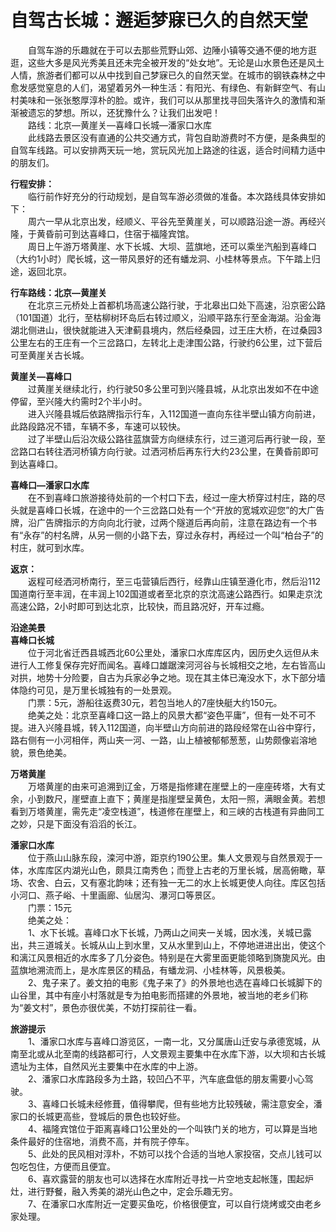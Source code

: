 # 自驾古长城：邂逅梦寐已久的自然天堂  
  
&emsp;&emsp;自驾车游的乐趣就在于可以去那些荒野山郊、边陲小镇等交通不便的地方逛逛，这些大多是风光秀美且还未完全被开发的“处女地”。无论是山水景色还是风土人情，旅游者们都可以从中找到自己梦寐已久的自然天堂。在城市的钢铁森林之中愈发感觉窒息的人们，渴望着另外一种生活：有阳光、有绿色、有新鲜空气、有山村美味和一张张憨厚淳朴的脸。或许，我们可以从那里找寻回失落许久的激情和渐渐被遗忘的梦想。所以，还犹豫什么？让我们出发吧！  
&emsp;&emsp;路线：北京—黄崖关—喜峰口长城—潘家口水库  
&emsp;&emsp;此线路去景区没有直通的公共交通方式，背包自助游费时不方便，是条典型的自驾车线路。可以安排两天玩一地，赏玩风光加上路途的往返，适合时间精力适中的朋友们。   

**行程安排：**  
&emsp;&emsp;临行前作好充分的行动规划，是自驾车游必须做的准备。本次路线具体安排如下：  
&emsp;&emsp;周六一早从北京出发，经顺义、平谷先至黄崖关，可以顺路沿途一游。再经兴隆，于黄昏前可到达喜峰口，住宿于福隆宾馆。   
&emsp;&emsp;周日上午游万塔黄崖、水下长城、大坝、蓝旗地，还可以乘坐汽船到喜峰口（大约1小时）爬长城，这一带风景好的还有蟠龙洞、小桂林等景点。下午踏上归途，返回北京。   

**行车路线：北京—黄崖关**  
&emsp;&emsp;在北京三元桥处上首都机场高速公路行驶，于北皋出口处下高速，沿京密公路（101国道）北行，至枯柳树环岛后右转过顺义，沿顺平路东行至金海湖。沿金海湖北侧进山，很快就能进入天津蓟县境内，然后经桑园，过王庄大桥，在过桑园3公里左右的王庄有一个三岔路口，左转北上走津围公路，行驶约6公里，过下营后可至黄崖关古长城。   

**黄崖关—喜峰口**  
&emsp;&emsp;过黄崖关继续北行，约行驶50多公里可到兴隆县城，从北京出发如不在中途停留，至兴隆大约需时2个半小时。   
&emsp;&emsp;进入兴隆县城后依路牌指示行车，入112国道一直向东往半壁山镇方向前进，此路段路况不错，车辆不多，车速可以较快。   
&emsp;&emsp;过了半壁山后沿次级公路往蓝旗营方向继续东行，过三道河后再行驶一段，至岔路口右转往洒河桥镇方向行驶。过洒河桥后再东行大约23公里，在黄昏前即可到达喜峰口。   

**喜峰口—潘家口水库**  
&emsp;&emsp;在不到喜峰口旅游接待处前的一个村口下去，经过一座大桥穿过村庄，路的尽头就是喜峰口长城，在途中的一个三岔路口处有一个“开放的宽城欢迎您”的大广告牌，沿广告牌指示的方向向北行驶，过两个隧道后再向前，注意在路边有一个书有“永存”的村名牌，从另一侧的小路下去，穿过永存村，再经过一个叫“柏台子”的村庄，就可到水库。   

**返京：**  
&emsp;&emsp;返程可经洒河桥南行，至三屯营镇后西行，经靠山庄镇至遵化市，然后沿112国道南行至丰润，在丰润上102国道或者至北京的京沈高速公路西行。如果走京沈高速公路，2小时即可到达北京，比较快，而且路况好，开车过瘾。   

**沿途美景**  
**喜峰口长城**  
&emsp;&emsp;位于河北省迁西县城西北60公里处，潘家口水库库区内，因历史久远但从未进行人工修复保存完好而闻名。喜峰口雄踞滦河河谷与长城相交之地，左右皆高山对拱，地势十分险要，自古为兵家必争之地。现在其主体已淹没水下，水下部分墙体隐约可见，是万里长城独有的一处景观。   
&emsp;&emsp;门票：5元，游船往返费30元，若包当地人的7座快艇大约150元。   
&emsp;&emsp;绝美之处：北京至喜峰口这一路上的风景大都“姿色平庸”，但有一处不可不提。进入兴隆县城，转入112国道，向半壁山方向前进的路段经常在山谷中穿行，路右侧有一小河相伴，两山夹一河、一路，山上植被郁郁葱葱，山势颇像岩溶地貌，景色绝美。   

**万塔黄崖**  
&emsp;&emsp;万塔黄崖的由来可追溯到辽金，万塔是指修建在崖壁上的一座座砖塔，大有丈余，小到数尺，崖壁直上直下；黄崖是指崖壁呈黄色，太阳一照，满眼金黄。若想看到万塔黄崖，需先走“凌空栈道”，栈道修在崖壁上，和三峡的古栈道有异曲同工之妙，只是下面没有滔滔的长江。   

**潘家口水库**  
&emsp;&emsp;位于燕山山脉东段，滦河中游，距京约190公里。集人文景观与自然景观于一体，水库库区内湖光山色，颇具江南秀色；而登上古老的万里长城，居高俯瞰，草场、农舍、白云，又有塞北韵味；还有独一无二的水上长城更使人向往。库区包括小河口、燕子峪、十里画廊、仙居沟、瀑河口等景区。   
&emsp;&emsp;门票：15元  
&emsp;&emsp;绝美之处：  
&emsp;&emsp;1、水下长城。喜峰口水下长城，乃两山之间夹一关城，因水浅，关城已露出，共三道城关。长城从山上到水里，又从水里到山上，不停地进进出出，使这个和漓江风景相近的水库多了几分姿色。特别是在大雾里面更能领略到旖旎风光。由蓝旗地溯流而上，是水库景区的精品，有蟠龙洞、小桂林等，风景极美。   
&emsp;&emsp;2、鬼子来了。姜文拍的电影《鬼子来了》的外景地也选在喜峰口长城脚下的山谷里，其中有座小村落就是专为拍电影而搭建的外景地，被当地的老乡们称为“姜文村”，景色亦很优美，不妨打探前往一看。   
  
**旅游提示**  
&emsp;&emsp;1、潘家口水库与喜峰口游览区，一南一北，又分属唐山迁安与承德宽城，从南至北或从北至南的线路都可行，人文景观主要集中在水库下游，以大坝和古长城遗址为主体，自然风光主要集中在水库的中上游。   
&emsp;&emsp;2、潘家口水库路段多为土路，较凹凸不平，汽车底盘低的朋友需要小心驾驶。   
&emsp;&emsp;3、喜峰口长城未经修葺，值得攀爬，但有些地方比较残破，需注意安全，潘家口的长城更高些，登城后的景色也较好些。   
&emsp;&emsp;4、福隆宾馆位于距离喜峰口1公里处的一个叫铁门关的地方，可以算是当地条件最好的住宿地，消费不高，并有院子停车。   
&emsp;&emsp;5、此处的民风相对淳朴，不妨可以找个合适的当地人家投宿，交点儿钱可以包吃包住，方便而且便宜。   
&emsp;&emsp;6、喜欢露营的朋友也可以选择在水库附近寻找一片空地支起帐篷，围起炉灶，进行野餐，融入秀美的湖光山色之中，定会乐趣无穷。   
&emsp;&emsp;7、在潘家口水库附近一定要买鱼吃，价格很便宜，可以自行烧烤或交由老乡家处理。